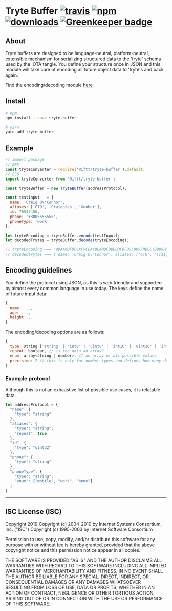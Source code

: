# Tryte Buffer [![travis][travis-image]][travis-url] [![npm][npm-image]][npm-url] [![downloads][downloads-image]][downloads-url] [![Greenkeeper badge](https://badges.greenkeeper.io/IFTT/tryte-buffer.svg)](https://greenkeeper.io/)

[travis-image]: https://travis-ci.org/IFTT/tryte-buffer.svg?branch=master
[travis-url]: https://travis-ci.org/IFTT/tryte-buffer
[npm-image]: https://img.shields.io/npm/v/@iftt/tryte-buffer.svg
[npm-url]: https://npmjs.org/package/@iftt/tryte-buffer
[downloads-image]: https://img.shields.io/npm/dm/@iftt/tryte-buffer.svg
[downloads-url]: https://npmjs.org/package/@iftt/tryte-buffer

## About
Tryte buffers are designed to be language-neutral, platform-neutral, extensible mechanism for serializing structured data to the 'tryte' schema used by the IOTA tangle. You define your structure once in JSON and this module will take care of encoding all future object data to 'tryte's and back again.

Find the encoding/decoding module [here](https://github.com/iftt/tryte-encode-decode)

## Install
```sh
# npm
npm install --save tryte-buffer

# yarn
yarn add tryte-buffer
```

## Example
```js
// import package
// ES5
const tryteConverter = require('@iftt/tryte-buffer').default;
// ES6
import tryteConverter from '@iftt/tryte-buffer';

const tryteBuffer = new TryteBuffer(addressProtocol);

const testInput   = {
  name: 'Craig O\'Connor',
  aliases: ['CTO', 'Craiggles', 'Goober'],
  id: 76543456,
  phone: '+8005555555',
  phoneType: 'work'
};

let tryteEncoding = tryteBuffer.encode(testInput);
let decodedTrytes = tryteBuffer.decode(tryteEncoding);

// tryteEncoding === '99AAMBFDPCXCVCEAYBLAMBCDBDBDCDFD9C999FMBCCYB999RMBFDPCXCVCVC9DTCGD999LQBCDCDQCTCFD9EI9UWV999XPAVAXAXA9BWAZAZAYAVAYABB9A'
// decodedTrytes === { name: 'Craig O\'Connor', aliases: ['CTO', 'Craiggles', 'Goober'], id: 76543456, phone: '+8005555555', phoneType: 'work' }
```

## Encoding guidelines
You define the protocol using JSON, as this is web friendly and supported by almost every common language in use today. The keys define the name of future input data:
```js
{
  name: ...,
  age: ...,
  height: ...
}
```
The encoding/decoding options are as follows:
```js
{
  type: string ['string' | 'int8' | 'uint8' | 'int16' | 'uint16' | 'int32' | 'uint32' | 'bool' | 'date'],
  repeat: boolean, // is the data an array?
  enum: array<string | number>, // an array of all possible values
  precision: 2 // this is only for number types and defines how many decimal places you want to keep
}
```

### Example protocol
Although this is not an exhaustive list of possible use cases, it is relatable data.
```js
let addressProtocol = {
  "name": {
    "type": "string"
  },
  "aliases": {
    "type": "string",
    "repeat": true
  },
  "id": {
    "type": "uint32"
  },
  "phone": {
    "type": "string"
  },
  "phoneType": {
    "type": "string",
    "enum": ["mobile", "work", "home"]
  }
}
```

---

## ISC License (ISC)

Copyright 2019 <IFTT>
Copyright (c) 2004-2010 by Internet Systems Consortium, Inc. ("ISC")
Copyright (c) 1995-2003 by Internet Software Consortium


Permission to use, copy, modify, and/or distribute this software for any purpose with or without fee is hereby granted, provided that the above copyright notice and this permission notice appear in all copies.

THE SOFTWARE IS PROVIDED "AS IS" AND THE AUTHOR DISCLAIMS ALL WARRANTIES WITH REGARD TO THIS SOFTWARE INCLUDING ALL IMPLIED WARRANTIES OF MERCHANTABILITY AND FITNESS. IN NO EVENT SHALL THE AUTHOR BE LIABLE FOR ANY SPECIAL, DIRECT, INDIRECT, OR CONSEQUENTIAL DAMAGES OR ANY DAMAGES WHATSOEVER RESULTING FROM LOSS OF USE, DATA OR PROFITS, WHETHER IN AN ACTION OF CONTRACT, NEGLIGENCE OR OTHER TORTIOUS ACTION, ARISING OUT OF OR IN CONNECTION WITH THE USE OR PERFORMANCE OF THIS SOFTWARE.

